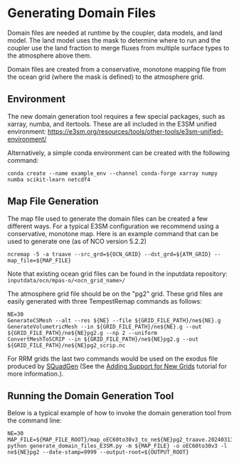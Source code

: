 # Generating Domain Files

Domain files are needed at runtime by the coupler, data models, and land model. The land model uses the mask to determine where to run and the coupler use the land fraction to merge fluxes from multiple surface types to the atmosphere above them.

Domain files are created from a conservative, monotone mapping file from the ocean grid (where the mask is defined) to the atmosphere grid.

## Environment

The new domain generation tool requires a few special packages, such as xarray, numba, and itertools. These are all included in the E3SM unified environment:
<https://e3sm.org/resources/tools/other-tools/e3sm-unified-environment/>

Alternatively, a simple conda environment can be created with the following command:

```shell
conda create --name example_env --channel conda-forge xarray numpy numba scikit-learn netcdf4
```

## Map File Generation

The map file used to generate the domain files can be created a few different ways. For a typical E3SM configuration we recommend using a conservative, monotone map. Here is an example command that can be used to generate one (as of NCO version 5.2.2)

```shell
ncremap -5 -a traave --src_grd=${OCN_GRID} --dst_grd=${ATM_GRID} --map_file=${MAP_FILE}
```

Note that existing ocean grid files can be found in the inputdata repository: `inputdata/ocn/mpas-o/<ocn_grid_name>/`

The atmosphere grid file should be on the "pg2" grid. These grid files are easily generated with three TempestRemap commands as follows:

```shell
NE=30
GenerateCSMesh --alt --res ${NE} --file ${GRID_FILE_PATH}/ne${NE}.g
GenerateVolumetricMesh --in ${GRID_FILE_PATH}/ne${NE}.g --out ${GRID_FILE_PATH}/ne${NE}pg2.g --np 2 --uniform
ConvertMeshToSCRIP --in ${GRID_FILE_PATH}/ne${NE}pg2.g --out ${GRID_FILE_PATH}/ne${NE}pg2_scrip.nc
```

For RRM grids the last two commands would be used on the exodus file produced by [SQuadGen](https://github.com/ClimateGlobalChange/squadgen) (See the [Adding Support for New Grids](https://docs.e3sm.org/user-guides/adding-grid-support-overview.md) tutorial for more information.).

## Running the Domain Generation Tool

Below is a typical example of how to invoke the domain generation tool from the command line:

```shell
NE=30
MAP_FILE=${MAP_FILE_ROOT}/map_oEC60to30v3_to_ne${NE}pg2_traave.20240313.nc
python generate_domain_files_E3SM.py -m ${MAP_FILE} -o oEC60to30v3 -l ne${NE}pg2 --date-stamp=9999 --output-root=${OUTPUT_ROOT}
```

